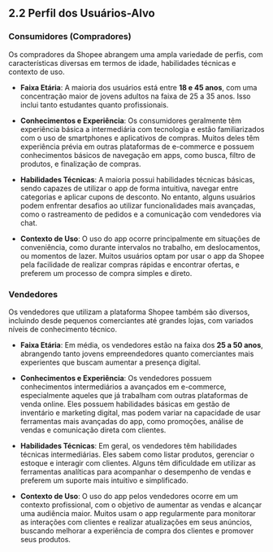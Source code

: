 ## 2.2 Perfil dos Usuários-Alvo

### Consumidores (Compradores)
Os compradores da Shopee abrangem uma ampla variedade de perfis, com características diversas em termos de idade, habilidades técnicas e contexto de uso.

- **Faixa Etária**: A maioria dos usuários está entre **18 e 45 anos**, com uma concentração maior de jovens adultos na faixa de 25 a 35 anos. Isso inclui tanto estudantes quanto profissionais.
  
- **Conhecimentos e Experiência**: Os consumidores geralmente têm experiência básica a intermediária com tecnologia e estão familiarizados com o uso de smartphones e aplicativos de compras. Muitos deles têm experiência prévia em outras plataformas de e-commerce e possuem conhecimentos básicos de navegação em apps, como busca, filtro de produtos, e finalização de compras.

- **Habilidades Técnicas**: A maioria possui habilidades técnicas básicas, sendo capazes de utilizar o app de forma intuitiva, navegar entre categorias e aplicar cupons de desconto. No entanto, alguns usuários podem enfrentar desafios ao utilizar funcionalidades mais avançadas, como o rastreamento de pedidos e a comunicação com vendedores via chat.

- **Contexto de Uso**: O uso do app ocorre principalmente em situações de conveniência, como durante intervalos no trabalho, em deslocamentos, ou momentos de lazer. Muitos usuários optam por usar o app da Shopee pela facilidade de realizar compras rápidas e encontrar ofertas, e preferem um processo de compra simples e direto.

### Vendedores
Os vendedores que utilizam a plataforma Shopee também são diversos, incluindo desde pequenos comerciantes até grandes lojas, com variados níveis de conhecimento técnico.

- **Faixa Etária**: Em média, os vendedores estão na faixa dos **25 a 50 anos**, abrangendo tanto jovens empreendedores quanto comerciantes mais experientes que buscam aumentar a presença digital.

- **Conhecimentos e Experiência**: Os vendedores possuem conhecimentos intermediários a avançados em e-commerce, especialmente aqueles que já trabalham com outras plataformas de venda online. Eles possuem habilidades básicas em gestão de inventário e marketing digital, mas podem variar na capacidade de usar ferramentas mais avançadas do app, como promoções, análise de vendas e comunicação direta com clientes.

- **Habilidades Técnicas**: Em geral, os vendedores têm habilidades técnicas intermediárias. Eles sabem como listar produtos, gerenciar o estoque e interagir com clientes. Alguns têm dificuldade em utilizar as ferramentas analíticas para acompanhar o desempenho de vendas e preferem um suporte mais intuitivo e simplificado.

- **Contexto de Uso**: O uso do app pelos vendedores ocorre em um contexto profissional, com o objetivo de aumentar as vendas e alcançar uma audiência maior. Muitos usam o app regularmente para monitorar as interações com clientes e realizar atualizações em seus anúncios, buscando melhorar a experiência de compra dos clientes e promover seus produtos.

